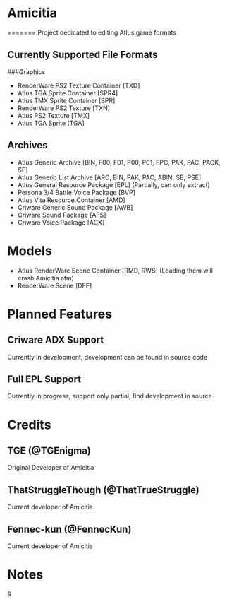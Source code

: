 # Amicitia
=======
Project dedicated to editing Atlus game formats

Currently Supported File Formats
-----------

###Graphics
* RenderWare PS2 Texture Container [TXD]
* Atlus TGA Sprite Container [SPR4]
* Atlus TMX Sprite Container [SPR]
* RenderWare PS2 Texture [TXN]
* Atlus PS2 Texture [TMX]
* Atlus TGA Sprite [TGA]

## Archives
* Atlus Generic Archive [BIN, F00, F01, P00, P01, FPC, PAK, PAC, PACK, SE]
* Atlus Generic List Archive [ARC, BIN, PAK, PAC, ABIN, SE, PSE]
* Atlus General Resource Package [EPL] (Partially, can only extract)
* Persona 3/4 Battle Voice Package [BVP]
* Atlus Vita Resource Container [AMD]
* Criware Generic Sound Package [AWB]
* Criware Sound Package [AFS]
* Criware Voice Package [ACX]

# Models
* Atlus RenderWare Scene Container [RMD, RWS] (Loading them will crash Amicitia atm)
* RenderWare Scene [DFF]

# Planned Features

## Criware ADX Support
Currently in development, development can be found in source code

## Full EPL Support
Currently in progress, support only partial, find development in source

# Credits

## TGE (@TGEnigma)
Original Developer of Amicitia

## ThatStruggleThough (@ThatTrueStruggle)
Current developer of Amicitia 

## Fennec-kun (@FennecKun)
Current developer of Amicitia

# Notes
R